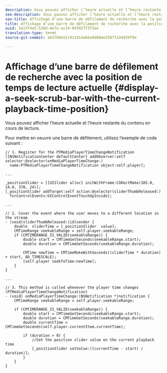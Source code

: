 ```yaml
---
description: Vous pouvez afficher l’heure actuelle et l’heure restante du contenu en cours de lecture.
seo-description: Vous pouvez afficher l’heure actuelle et l’heure restante du contenu en cours de lecture.
seo-title: Affichage d’une barre de défilement de recherche avec la position de temps de lecture actuelle
title: Affichage d’une barre de défilement de recherche avec la position de temps de lecture actuelle
uuid: 3a13f4a5-538d-4e7e-ac24-043927f3f2ee
translation-type: tm+mt
source-git-commit: a63768e51c911914a6ba9d884e2587fa34939f9d

---
```



# Affichage d’une barre de défilement de recherche avec la position de temps de lecture actuelle {#display-a-seek-scrub-bar-with-the-current-playback-time-position}

Vous pouvez afficher l’heure actuelle et l’heure restante du contenu en cours de lecture.

Pour mettre en oeuvre une barre de défilement, utilisez l’exemple de code suivant :

```
// 1. Register for the PTMediaPlayerTimeChangeNotification 
[[NSNotificationCenter defaultCenter] addObserver:self selector:@selector(onMediaPlayerTimeChange:)  
  name:PTMediaPlayerTimeChangeNotification object:self.player]; 
 
... 
 
_positionSlider = [[UISlider alloc] initWithFrame:CGRectMake(105.0, 14.0, 370, 24)];  
[_positionSlider addTarget:self action:@selector(sliderThumbReleased:)  
  forControlEvents:UIControlEventTouchUpInside]; 
 
... 
 
// 2. Cover the event where the user moves to a different location in the stream 
- (void)sliderThumbReleased:(id)sender { 
    double  sliderTime = [_positionSlider  value];  
    CMTimeRange seekableRange = self.player.seekableRange; 
    if (CMTIMERANGE_IS_VALID(seekableRange)) { 
        double start = CMTimeGetSeconds(seekableRange.start);  
        double duration = CMTimeGetSeconds(seekableRange.duration); 
 
        CMTime newTime = CMTimeMakeWithSeconds((sliderTime * duration) + start, AD_TIMESCALE);  
        [self.player seekToTime:newTime]; 
    } 
} 
 
... 
 
// 3. This method is called whenever the player time changes  
(PTMediaPlayerTimeChangeNotification) 
- (void) onMediaPlayerTimeChange:(NSNotification *)notification { 
    CMTimeRange seekableRange = self.player.seekableRange; 
 
    if (CMTIMERANGE_IS_VALID(seekableRange)) { 
        double start = CMTimeGetSeconds(seekableRange.start);  
        double duration = CMTimeGetSeconds(seekableRange.duration); 
        double currentTime = CMTimeGetSeconds(self.player.currentItem.currentTime); 
 
        if (duration > 0) { 
            //Set the position slider value on the current playback time  
            [_positionSlider setValue:((currentTime - start) / duration)]; 
        } 
    } 
} 
```
